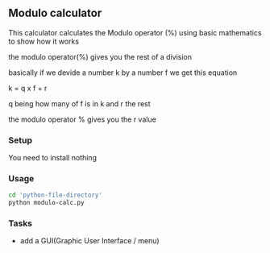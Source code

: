 ## Modulo calculator
This calculator calculates the Modulo operator (%) using basic mathematics to show how it works

the modulo operator(%) gives you the rest of a division

basically if we devide a number k by a number f we get this equation

k = q x f + r 

q being how many of f is in k and r the rest 

the modulo operator % gives you the r value

### Setup

You need to install nothing

### Usage 
``` bash
cd 'python-file-directory'
python modulo-calc.py
```

### Tasks
 * add a GUI(Graphic User Interface / menu)
